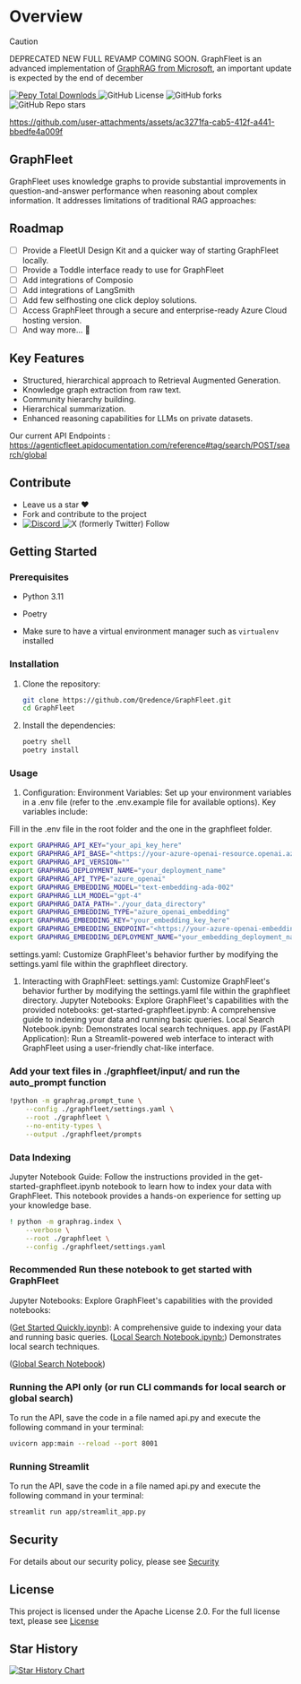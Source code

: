 # Overview

> [!CAUTION]
> DEPRECATED NEW FULL REVAMP COMING SOON.
GraphFleet is an advanced implementation of [GraphRAG from Microsoft](https://github.com/microsoft/graphrag), an important update is expected by the end of december

<!-- GitAds-Verify: HCFP2M96G9BUATVQKGUZ2LPPP1WLDHDB -->


<div align="left">
<a href="https://pypi.org/project/graphfleet/">
   <img alt="Pepy Total Downlods" src="https://img.shields.io/pepy/dt/graphfleet">
   </a>
   <img alt="GitHub License" src="https://img.shields.io/github/license/qredence/graphfleet">
   <img alt="GitHub forks" src="https://img.shields.io/github/forks/qredence/graphfleet">
   <img alt="GitHub Repo stars" src="https://img.shields.io/github/stars/qredence/graphfleet">

</div>


https://github.com/user-attachments/assets/ac3271fa-cab5-412f-a441-bbedfe4a009f



## GraphFleet

GraphFleet uses knowledge graphs to provide substantial improvements in question-and-answer performance when reasoning about complex information. It addresses limitations of traditional RAG approaches:

## Roadmap

- [ ] Provide a FleetUI Design Kit and a quicker way of starting GraphFleet locally.
- [ ] Provide a Toddle interface ready to use for GraphFleet
- [ ] Add integrations of Composio
- [ ] Add integrations of LangSmith
- [ ] Add few selfhosting  one click deploy solutions.
- [ ] Access GraphFleet through a secure and enterprise-ready Azure Cloud hosting version.
- [ ] And way more... 👀

## Key Features

- Structured, hierarchical approach to Retrieval Augmented Generation.
- Knowledge graph extraction from raw text.
- Community hierarchy building.
- Hierarchical summarization.
- Enhanced reasoning capabilities for LLMs on private datasets.

Our current API Endpoints : https://agenticfleet.apidocumentation.com/reference#tag/search/POST/search/global

## Contribute

- Leave us a star ♥
- Fork and contribute to the project
- <a href="https://discord.gg/BD8MPgzEJc">
    <img alt="Discord" src="https://img.shields.io/discord/1053300403149733969?style=for-the-badge&logo=discord">
   </a>
   <img alt="X (formerly Twitter) Follow" src="https://img.shields.io/twitter/follow/agenticfleet?style=for-the-badge&logo=x&logoColor=white&labelColor=blue&link=https%3A%2F%2Fx.com%2Fagenticfleet">

## Getting Started

### Prerequisites

- Python 3.11

- Poetry
- Make sure to have a virtual environment manager such as `virtualenv` installed

### Installation

1. Clone the repository:

   ```bash
   git clone https://github.com/Qredence/GraphFleet.git
   cd GraphFleet
   ```

2. Install the dependencies:

   ```bash
   poetry shell
   poetry install
   ```

### Usage

1. Configuration:
Environment Variables: Set up your environment variables in a .env file (refer to the .env.example file for available options). Key variables include:

Fill in the .env file in the root folder and the one in the graphfleet folder.

 ```sh
export GRAPHRAG_API_KEY="your_api_key_here"
export GRAPHRAG_API_BASE="<https://your-azure-openai-resource.openai.azure.com/>"
export GRAPHRAG_API_VERSION=""
export GRAPHRAG_DEPLOYMENT_NAME="your_deployment_name"
export GRAPHRAG_API_TYPE="azure_openai"
export GRAPHRAG_EMBEDDING_MODEL="text-embedding-ada-002"
export GRAPHRAG_LLM_MODEL="gpt-4"
export GRAPHRAG_DATA_PATH="./your_data_directory"
export GRAPHRAG_EMBEDDING_TYPE="azure_openai_embedding"
export GRAPHRAG_EMBEDDING_KEY="your_embedding_key_here"
export GRAPHRAG_EMBEDDING_ENDPOINT="<https://your-azure-openai-embedding-resource.openai.azure.com/>"
export GRAPHRAG_EMBEDDING_DEPLOYMENT_NAME="your_embedding_deployment_name"
```


settings.yaml: Customize GraphFleet's behavior further by modifying the settings.yaml file within the graphfleet directory.



1. Interacting with GraphFleet:
   settings.yaml: Customize GraphFleet's behavior further by modifying the settings.yaml file within the graphfleet directory.
   Jupyter Notebooks: Explore GraphFleet's capabilities with the provided notebooks:
   get-started-graphfleet.ipynb: A comprehensive guide to indexing your data and running basic queries.
   Local Search Notebook.ipynb: Demonstrates local search techniques.
   app.py (FastAPI Application): Run a Streamlit-powered web interface to interact with GraphFleet using a user-friendly chat-like interface.

### Add your text files in ./graphfleet/input/ and run the auto_prompt function

``` bash
!python -m graphrag.prompt_tune \
    --config ./graphfleet/settings.yaml \
    --root ./graphfleet \
    --no-entity-types \
    --output ./graphfleet/prompts
```

### Data Indexing

Jupyter Notebook Guide: Follow the instructions provided in the get-started-graphfleet.ipynb notebook to learn how to index your data with GraphFleet. This notebook provides a hands-on experience for setting up your knowledge base.

``` bash
! python -m graphrag.index \
    --verbose \
    --root ./graphfleet \
    --config ./graphfleet/settings.yaml
```

### Recommended Run these notebook to get started  with GraphFleet

Jupyter Notebooks: Explore GraphFleet's capabilities with the provided notebooks:

([Get Started Quickly.ipynb](https://github.com/Qredence/GraphFleet/blob/a67eaeb295d99dd2ef48bcdd8f8a719b830ffb7d/notebook/Get%20Started%20Quickly.ipynb)): A comprehensive guide to indexing your data and running basic queries.
([Local Search Notebook.ipynb:](https://github.com/Qredence/GraphFleet/blob/a67eaeb295d99dd2ef48bcdd8f8a719b830ffb7d/notebook/Local%20Search%20Notebook.ipynb)) Demonstrates local search techniques.

([Global Search Notebook](https://github.com/Qredence/GraphFleet/blob/a67eaeb295d99dd2ef48bcdd8f8a719b830ffb7d/notebook/Global%20Search%20Notebook.ipynb))


### Running the API only (or run CLI commands for local search or global search)

To run the API, save the code in a file named api.py and execute the following command in your terminal:

``` bash
uvicorn app:main --reload --port 8001 
```

### Running Streamlit

To run the API, save the code in a file named api.py and execute the following command in your terminal:

``` bash
streamlit run app/streamlit_app.py
```



## Security

For details about our security policy, please see [Security](SECURITY.md)

## License

This project is licensed under the Apache License 2.0. For the full license text, please see [License](LICENSE) 

## Star History

[![Star History Chart](https://api.star-history.com/svg?repos=Qredence/GraphFleet&type=Date)](https://star-history.com/#Qredence/GraphFleet&Date) 
